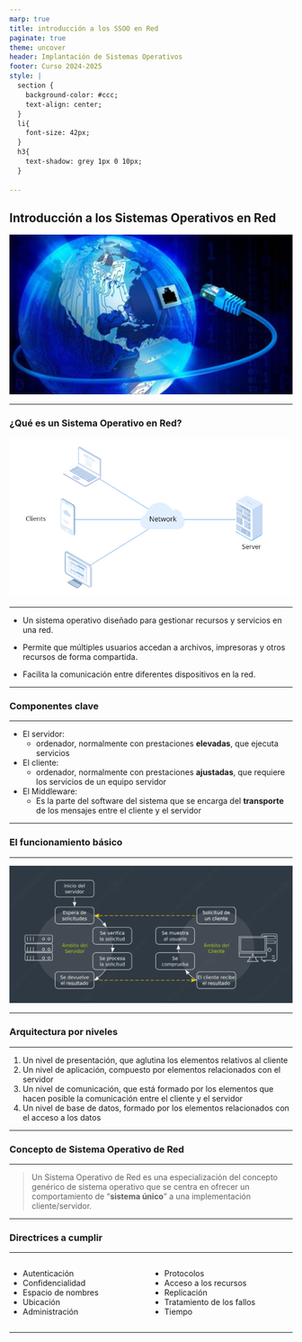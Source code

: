 ```yaml
---
marp: true
title: introducción a los SSOO en Red
paginate: true
theme: uncover
header: Implantación de Sistemas Operativos
footer: Curso 2024-2025
style: |
  section {
    background-color: #ccc;
    text-align: center;
  }
  li{
    font-size: 42px;
  }
  h3{
    text-shadow: grey 1px 0 10px;
  }
  
---
```


## Introducción a los Sistemas Operativos en Red
![bg left](./assets/1.jpg)

---
### ¿Qué es un Sistema Operativo en Red?
![bg right fit](./assets/2.jpg)

---
* Un sistema operativo diseñado para gestionar recursos y servicios en una red.

* Permite que múltiples usuarios accedan a archivos, impresoras y otros recursos de forma compartida.

* Facilita la comunicación entre diferentes dispositivos en la red.

---
### Componentes clave

---
* El servidor:
    * ordenador, normalmente con prestaciones **elevadas**, que ejecuta servicios
* El cliente:
    * ordenador, normalmente con prestaciones **ajustadas**, que requiere los servicios de un equipo servidor
* El Middleware:
    * Es la parte del software del sistema que se encarga del **transporte** de los mensajes entre el cliente y el servidor

---
### El funcionamiento básico

---
![bg 90%](./assets/3.png)

---
### Arquitectura por niveles

---
1. Un nivel de presentación, que aglutina los elementos relativos al cliente
2. Un nivel de aplicación, compuesto por elementos relacionados con el servidor
3. Un nivel de comunicación, que está formado por los elementos que hacen posible la comunicación entre el cliente y el servidor
4. Un nivel de base de datos, formado por los elementos relacionados con el acceso a los datos

---
### Concepto de Sistema Operativo de Red

---
> Un Sistema Operativo de Red es una especialización del concepto genérico de sistema operativo que se centra en ofrecer un comportamiento de “**sistema único**” a una implementación cliente/servidor.

---
### Directrices a cumplir

---
<style>
.container{
    display: flex;
}
.col{
    flex: 1;
}
</style>

<div class="container">
    <div class="col">
        <ul>
            <li>Autenticación</li>
            <li>Confidencialidad</li>
            <li>Espacio de nombres</li>
            <li>Ubicación</li>
            <li>Administración</li>
        </ul>
    </div>
    <div class="col">
        <ul>
            <li>Protocolos</li>
            <li>Acceso a los recursos</li>
            <li>Replicación</li>
            <li>Tratamiento de los fallos</li>
            <li>Tiempo</li>
        </ul>
    </div>
</div>

---


